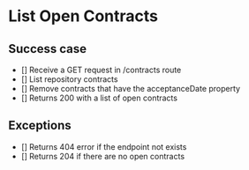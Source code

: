 # List Open Contracts

## Success case
- [] Receive a GET request in /contracts route
- [] List repository contracts
- [] Remove contracts that have the acceptanceDate property
- [] Returns 200 with a list of open contracts

## Exceptions
- [] Returns 404 error if the endpoint not exists
- [] Returns 204 if there are no open contracts